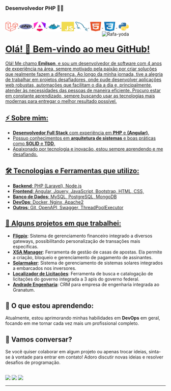 ### Desenvolvedor PHP 👨‍💻

 <div>
  <a href="https://github.com/emilsonsn">
</div>
 
 <div style="display: inline_block"> <br>  
 <img align="center" alt="Rafa-CSS" height="30" width="40" src="https://raw.githubusercontent.com/devicons/devicon/master/icons/laravel/laravel-original.svg">
  <img align="center" alt="Rafa-php" height="30" width="40" src="https://raw.githubusercontent.com/devicons/devicon/master/icons/php/php-original.svg">
  <img align="center" alt="Rafa-php" height="30" width="40" src="https://raw.githubusercontent.com/devicons/devicon/master/icons/angular/angular-original.svg">
  <img align="center" alt="Rafa-php" height="30" width="40" src="https://raw.githubusercontent.com/devicons/devicon/master/icons/docker/docker-original.svg">  
  <img align="center" alt="Rafa-Js" height="30" width="40" src="https://raw.githubusercontent.com/devicons/devicon/master/icons/javascript/javascript-plain.svg">
  <img align="center" alt="Rafa-MYSQL" height="30" width="40" src="https://raw.githubusercontent.com/devicons/devicon/master/icons/mysql/mysql-original.svg">
  <img align="center" alt="Rafa-HTML" height="30" width="40" src="https://raw.githubusercontent.com/devicons/devicon/master/icons/html5/html5-original.svg">
  <img align="center" alt="Rafa-CSS" height="30" width="40" src="https://raw.githubusercontent.com/devicons/devicon/master/icons/css3/css3-original.svg">
  <img align="right" alt="Rafa-yoda" src="https://cdn.discordapp.com/attachments/824316493490552856/893114418567737384/68747470733a2f2f6d65646961312e67697068792e636f6d2f6d656469612f63554147754c69456354427752666b4151712f.gif" width="200px">
  <img align="center" alt="Rafa-CSS" height="30" width="40" src="https://raw.githubusercontent.com/devicons/devicon/master/icons/python/python-original.svg">
 </div>
 <div>
<h1>Olá! 👋 Bem-vindo ao meu GitHub!</h1>

<p>Olá! Me chamo <strong>Emilson</strong>, e sou um desenvolvedor de software com 4 anos de experiência na área, sempre motivado pela paixão por criar soluções que realmente fazem a diferença. Ao longo da minha jornada, tive a alegria de trabalhar em projetos desafiadores, onde pude desenvolver aplicações web robustas, automações que facilitam o dia a dia e, principalmente, atender às necessidades das pessoas de maneira eficiente. Procuro estar em constante aprendizado, sempre buscando usar as tecnologias mais modernas para entregar o melhor resultado possível.</p>

<h2>⚡ Sobre mim:</h2>
<ul>
  <li><strong>Desenvolvedor Full Stack</strong> com experiência em <strong>PHP</strong> e <strong>(Angular)</strong>.</li>
  <li>Possuo conhecimentos em <strong>arquitetura de sistemas</strong> e boas práticas como <strong>SOLID</strong> e <strong>TDD</strong>.</li>
  <li>Apaixonado por tecnologia e inovação, estou sempre aprendendo e me desafiando.</li>
</ul>

<h2>🛠️ Tecnologias e Ferramentas que utilizo:</h2>
<ul>
  <li><strong>Backend</strong>: PHP (Laravel), Node.js</li>
  <li><strong>Frontend</strong>: Angular, Jquery, JavaScript, Bootstrap, HTML, CSS,</li>
  <li><strong>Banco de Dados</strong>: MySQL, PostgreSQL, MongoDB</li>
  <li><strong>DevOps</strong>: Docker, Nginx, Apache2</li>
  <li><strong>Outros</strong>: Git, OpenAPI, Swagger, ThreadPoolExecutor</li>
</ul>

<h2>🚀 Alguns projetos em que trabalhei:</h2>
<ul>
  <li><a href="https://fligpix.com.br/"><strong>Fligpix</strong></a>: Sistema de gerenciamento financeiro integrado a diversos gateways, possibilitando personalização de transações mais especificas.</li>
 <li><a href="https://xsa-manager.officecom.app"><strong>XSA Manager</strong></a>: Ferramenta de gestão de casas de apostas. Ela permite a criação, bloqueio e gerenciamento de pagamento de assinantes.</li>
  <li><a href="https://solarmaker.com.br"><strong>Solarmaker</strong></a>: Sistema de gerenciamento de sistemas solares integrados a embarcados nos inversores.</li>
  <li><a href="https://app.localizadordeeditais.com.br"><strong>Localizador de Licitações</strong></a>: Ferramenta de busca e catalogação de licitações do governo integrada a 3 apis do governo federal.</li>
  <li><a href="http://app.andradeengenhariaeletrica.com.br/"><strong>Andrade Engenharia</strong></a>: CRM para empresa de engenharia integrada ao Granatum.</li>
 
</ul>

<h2>🌱 O que estou aprendendo:</h2>
<p>Atualmente, estou aprimorando minhas habilidades em <strong>DevOps</strong> em geral, focando em me tornar cada vez mais um profissional completo.</p>

<h2>💬 Vamos conversar?</h2>
<p>Se você quiser colaborar em algum projeto ou apenas trocar ideias, sinta-se à vontade para entrar em contato! Adoro discutir novas ideias e resolver desafios de programação.</p>

<br>
<div> 
  <a href="https://instagram.com/emilson.sn" target="_blank"><img src="https://img.shields.io/badge/-Instagram-%23E4405F?style=for-the-badge&logo=instagram&logoColor=white" target="_blank"></a>
  <a href = "mailto:emilsonsn2@gmail.com"><img src="https://img.shields.io/badge/-Gmail-%23333?style=for-the-badge&logo=gmail&logoColor=white" target="_blank"></a>
  <a href="https://www.linkedin.com/in/emilson-souza-8765201a4/" target="_blank"><img src="https://img.shields.io/badge/-LinkedIn-%230077B5?style=for-the-badge&logo=linkedin&logoColor=white" target="_blank"></a> 
 <br><hr>
  
</div>
